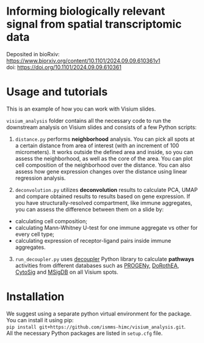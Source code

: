 # Informing biologically relevant signal from spatial transcriptomic data

Deposited in bioRxiv: https://www.biorxiv.org/content/10.1101/2024.09.09.610361v1  
doi: https://doi.org/10.1101/2024.09.09.610361

# Usage and tutorials

This is an example of how you can work with Visium slides.

`visium_analysis` folder contains all the necessary code to run the downstream 
analysis on Visium slides and consists of a few Python scripts:

1. `distance.py` performs  **neighborhood** analysis. You can pick all spots at a certain 
distance from area of interest (with an increment of 100 micrometers). 
It works outside the defined area and inside, so you can assess the neighborhood, 
as well as the core of the area. You can plot cell composition of the neighborhood over the distance.
You can also assess how gene expression changes over the distance using linear regression analysis.

2. `deconvolution.py` utilizes **deconvolution** results to calculate PCA, 
UMAP and compare obtained results to results based on gene expression.
If you have structurally-resolved compartment, like immune aggregates, you can 
assess the difference between them on a slide by: 
- calculating cell composition; 
- calculating Mann-Whitney U-test for one immune aggregate vs other for every cell type; 
- calculating expression of receptor-ligand pairs inside immune aggregates.

3. `run_decoupler.py` uses [decoupler](https://doi.org/10.1093/bioadv/vbac016) 
Python library to calculate **pathways** activities from different databases such as 
[PROGENy](https://doi.org/10.1038/s41467-017-02391-6), 
[DoRothEA](https://doi.org/10.1101%2Fgr.240663.118), 
[CytoSig](https://doi.org/10.1038/s41592-021-01274-5) and 
[MSigDB](https://doi.org/10.1073/pnas.0506580102) on all Visium spots.

# Installation

We suggest using a separate python virtual environment for the package.\
You can install it using pip:  
`pip install git+https://github.com/ismms-himc/visium_analysis.git`.\
All the necessary Python packages are listed in `setup.cfg` file.
